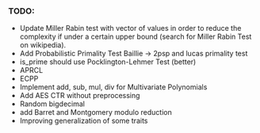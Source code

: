 
### TODO:
- Update Miller Rabin test with vector of values in order to reduce the complexity if under a certain upper bound (search for Miller Rabin Test on wikipedia).
- Add Probabilistic Primality Test Baillie -> 2psp and lucas primality test
- is_prime should use Pocklington-Lehmer Test (better)
- APRCL
- ECPP
- Implement add, sub, mul, div for Multivariate Polynomials
- Add AES CTR without preprocessing
- Random bigdecimal 
- add Barret and Montgomery modulo reduction 
- Improving generalization of some traits
